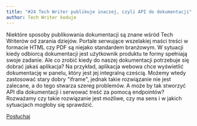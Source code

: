 ```yaml
---
title: "#24 Tech Writer publikuje inaczej, czyli API do dokumentacji"
author: Tech Writer koduje
---
```


Niektóre sposoby publikowania dokumentacji są znane wśród Tech Writerów od zarania dziejów. Portale serwujące wszelakiej maści treści w formacie HTML czy PDF są niejako standardem branżowym. W sytuacji kiedy odbiorcą dokumentacji jest użytkownik produktu te formy spełniają swoje zadanie. Ale co zrobić kiedy do naszej dokumentacji potrzebuje się dobrać jakaś aplikacja? Na przykład, aplikacja webowa chce wyświetlić dokumentację w panelu, który jest jej integralną cześcią. Możemy wtedy zastosować stary dobry "iframe", jednak takie rozwiązanie nie jest zalecane, a do tego stwarza szereg problemów. A może by tak stworzyć API dla dokumentacji i serwować treść za pomocą endpointów? Rozważamy czy takie rozwiązanie jest możliwe, czy ma sens i w jakich sytuacjach mogłoby się sprawdzić.

<a class="listenButton pixelButton" href="https://anchor.fm/docdeveloper/episodes/24-Tech-Writer-publikuje-inaczej--czyli-API-do-dokumentacji-eo4j7f" target="_blank" rel="noopener noreferrer">Posłuchaj</a>
